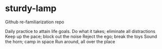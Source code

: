 # sturdy-lamp

Github re-familiarization repo

Daily practice to attain life goals. 
Do what it takes; eliminate all distractions
Keep up the pace; block out the noise
Reject the ego; break the toys
Sound the horn; camp in space
Run around, all over the place
